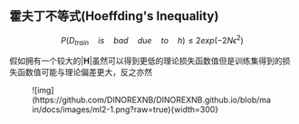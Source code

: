 ## 霍夫丁不等式(Hoeffding's Inequality)

$$P(D_{train} \quad is \quad bad \quad due \quad to \quad h)≤ 2exp(-2N\epsilon^2)$$

假如拥有一个较大的$|\mathbf{H}|$虽然可以得到更低的理论损失函数值但是训练集得到的损失函数值可能与理论偏差更大，反之亦然

<figure markdown>
![img](https://github.com/DINOREXNB/DINOREXNB.github.io/blob/main/docs/images/ml2-1.png?raw=true){width=300}
</figure>